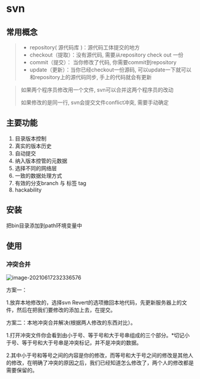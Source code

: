 # svn

## 常用概念

> - repository( 源代码库 )：源代码工体提交的地方
> - checkout（提取）：没有源代码, 需要从repository check out 一份
> - commit（提交）： 当你修改了代码, 你需要commit到repository
> - update（更新）：当你已经checkout一份源码, 可以update一下就可以和repository上的源代码同步, 手上的代码就会有更新

> 如果两个程序员修改用一个文件, svn可以合并这两个程序员的改动
>
> 如果修改的是同一行, svn会提交文件conflict冲突, 需要手动确定

## 主要功能

1. 目录版本控制
2. 真实的版本历史
3. 自动提交
4. 纳入版本控管的元数据
5. 选择不同的网络层
6. 一致的数据处理方式
7. 有效的分支branch 与 标签 tag
8. hackability

## 安装

把bin目录添加到path环境变量中

## 使用

### 冲突合并

![image-20210617232336576](svn.assets/image-20210617232336576.png)

方案一：

1.放弃本地修改的，选择svn Revert的选项撤回本地代码，先更新服务器上的文件，然后在把我们要修改的添加上去，在提交。

方案二：本地冲突合并解决(根据两人修改的东西对比）。

1.打开冲突文件你会看到由小于号、等于号和大于号串组成的三个部分。\*切记小于号、等于号和大于号串是冲突标记，并不是冲突的数据。

2.其中小于号和等号之间的内容是你的修改，而等号和大于号之间的修改是其他人的修改，在明确了冲突的原因之后，我们已经知道怎么修改了，两个人的修改都是需要保留的。
